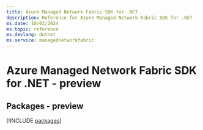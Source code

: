 ```yaml
---
title: Azure Managed Network Fabric SDK for .NET
description: Reference for Azure Managed Network Fabric SDK for .NET
ms.date: 10/03/2024
ms.topic: reference
ms.devlang: dotnet
ms.service: managednetworkfabric
---
```

# Azure Managed Network Fabric SDK for .NET - preview
## Packages - preview
[!INCLUDE [packages](managed-network-fabric-index.md)]